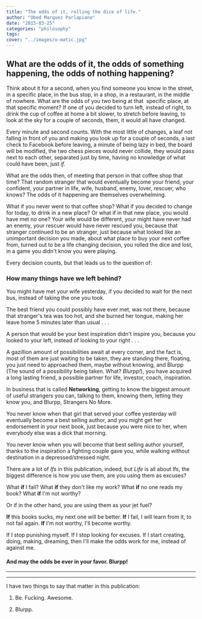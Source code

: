 ```yaml
---
title: "The odds of it, rolling the dice of life."
author: "Obed Marquez Parlapiano"
date: "2015-03-25"
categories: "philosophy"
tags:
cover: "../images/o-matic.jpg"
---
```


## What are the odds of it, the odds of something happening, the odds of nothing happening?

Think about it for a second, when you find someone you know in the street, in a specific place, in the bus stop, in a shop, in a restaurant, in the middle of nowhere. What are the odds of you two being at that  specific place, at that specific moment? If one of you decided to turn left, instead of right, to drink the cup of coffee at home a bit slower, to stretch before leaving, to look at the sky for a couple of seconds, them, it would all have changed.

Every minute and second counts. With the most little of changes, a leaf not falling in front of you and making you look up for a couple of seconds, a last check to Facebook before leaving, a minute of being lazy in bed, the board will be modified, the two chess pieces would never collide, they would pass next to each other, separated just by time, having no knowledge of what could have been, just _if._

What are the odds then, of meeting that person in that coffee shop that time? That random stranger that would eventually become your friend, your confident, your partner in life, wife, husband, enemy, lover, rescuer, who knows? The odds of it happening are themselves overwhelming.

What if you never went to that coffee shop? What if you decided to change for today, to drink in a new place? Or what if in that new place, you would have met no one? Your wife would be different, your might have never had an enemy, your rescuer would have never rescued you, because that stranger continued to be an stranger, just because what looked like an unimportant decision you made, about what place to buy your next coffee from, turned out to be a life changing decision, you rolled the dice and lost, in a game you didn't know you were playing.

Every decision counts, but that leads us to the question of:

### How many things have we left behind?

You might have met your wife yesterday, if you decided to wait for the next bus, instead of taking the one you took.

The best friend you could possibly have ever met, was not there, because that stranger's tea was too hot, and she burned her tongue, making her leave home 5 minutes later than usual . . .

A person that would be your best inspiration didn't inspire you, because you looked to your left, instead of looking to your right . . .

A gazillion amount of possibilities await at every corner, and the fact is, most of them are just waiting to be taken, they are standing there, floating, you just need to approached them, maybe without knowing, and Blurpp (The sound of a possibility being taken. What? _Blurpp!_), you have acquired a long lasting friend, a possible partner for life, investor, coach, inspiration.

In business that is called **Networking**, getting to know the biggest amount of useful strangers you can, talking to them, knowing them, letting they know you, and Blurpp, Strangers No More.

You never know when that girl that served your coffee yesterday will eventually become a best selling author, and you might get her endorsement in your next book, just because you were nice to her, when everybody else was a dick that morning.

You never know when you will become that best selling author yourself, thanks to the inspiration a fighting couple gave you, while walking without destination in a depressed/stressed night.

There are a lot of _Ifs_ in this publication, indeed, but _Life_ is all about Ifs, the biggest difference is how you use them, are you using them as excuses?

What **if** I fail? What **if** they don't like my work? What **if** no one reads my book? What **if** I'm not worthy?

Or if in the other hand, you are using them as your jet fuel?

**If** this books sucks, my next one will be better. **If** I fail, I will learn from it, to not fail again. **If** I'm not worthy, I'll become worthy.

If I stop punishing myself. If I stop looking for excuses. If I start creating, doing, making, dreaming, then I'll make the odds work for me, instead of against me.

#### And may the odds be ever in your favor. **Blurpp!**

* * *

* * *

I have two things to say that matter in this publication:

1) Be. Fucking. Awesome.

2) Blurpp.
